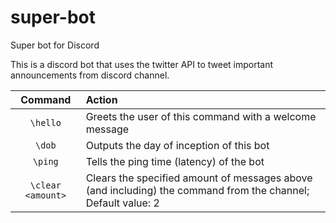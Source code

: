 # super-bot
Super bot for Discord

This is a discord bot that uses the twitter API to tweet important announcements from discord channel.


| Command | Action |
| :---: | :--- |
| `\hello` | Greets the user of this command with a welcome message|
| `\dob` | Outputs the day of inception of this bot |
| `\ping` | Tells the ping time (latency) of the bot |
| `\clear <amount>` | Clears the specified amount of messages above (and including) the command from the channel; Default value: 2 |
  
